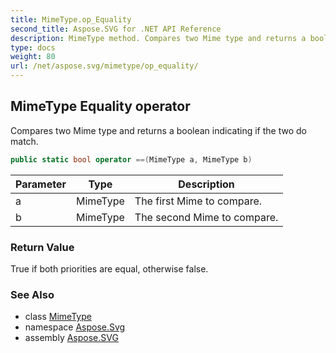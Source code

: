 ```yaml
---
title: MimeType.op_Equality
second_title: Aspose.SVG for .NET API Reference
description: MimeType method. Compares two Mime type and returns a boolean indicating if the two do match
type: docs
weight: 80
url: /net/aspose.svg/mimetype/op_equality/
---
```

## MimeType Equality operator

Compares two Mime type and returns a boolean indicating if the two do match.

```csharp
public static bool operator ==(MimeType a, MimeType b)
```

| Parameter | Type | Description |
| --- | --- | --- |
| a | MimeType | The first Mime to compare. |
| b | MimeType | The second Mime to compare. |

### Return Value

True if both priorities are equal, otherwise false.

### See Also

* class [MimeType](../)
* namespace [Aspose.Svg](../../../aspose.svg/)
* assembly [Aspose.SVG](../../../)
